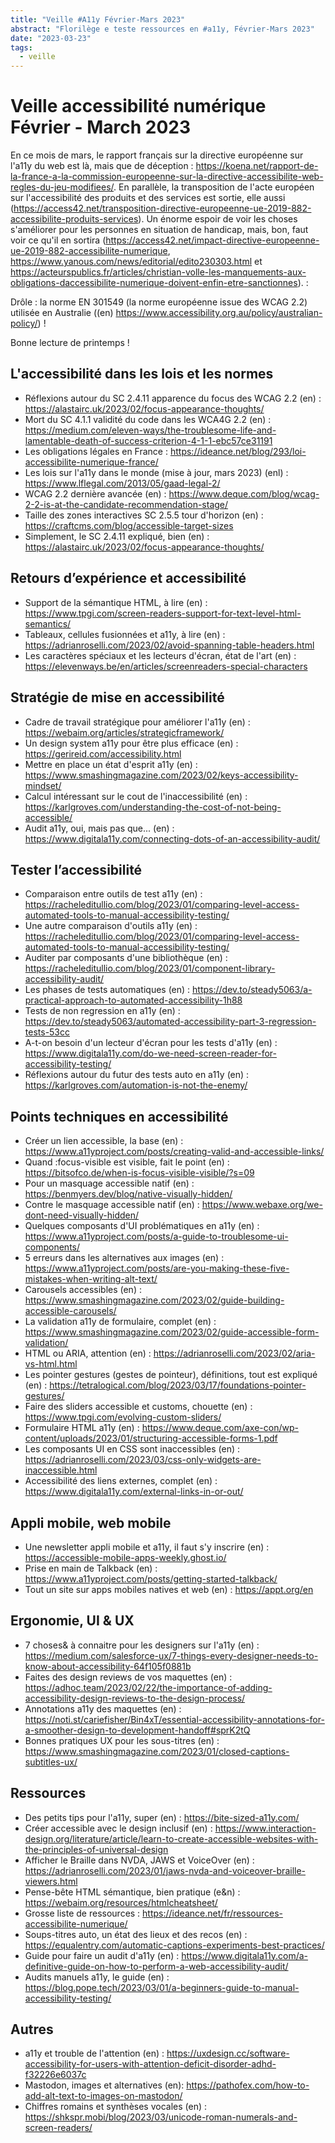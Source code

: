 ```yaml
---
title: "Veille #A11y Février-Mars 2023"
abstract: "Florilège e teste ressources en #a11y, Février-Mars 2023"
date: "2023-03-23"
tags:
  - veille
---
```

# Veille accessibilité numérique Février - March 2023

En ce mois de mars, le rapport français sur la directive européenne sur l'a11y du web est là, mais que de déception : https://koena.net/rapport-de-la-france-a-la-commission-europeenne-sur-la-directive-accessibilite-web-regles-du-jeu-modifiees/. En parallèle, la transposition de l'acte européen sur l'accessibilité des produits et des services est sortie, elle aussi (https://access42.net/transposition-directive-europeenne-ue-2019-882-accessibilite-produits-services). Un énorme espoir de voir les choses s'améliorer pour les personnes en situation de handicap, mais, bon, faut voir ce qu'il en sortira (https://access42.net/impact-directive-europeenne-ue-2019-882-accessibilite-numerique, https://www.yanous.com/news/editorial/edito230303.html et 
https://acteurspublics.fr/articles/christian-volle-les-manquements-aux-obligations-daccessibilite-numerique-doivent-enfin-etre-sanctionnes). :

Drôle : la norme EN 301549 (la norme européenne issue des WCAG 2.2) utilisée en Australie ((en) https://www.accessibility.org.au/policy/australian-policy/) !

Bonne lecture de printemps !



## L'accessibilité dans les lois et les normes 
- Réflexions autour du SC 2.4.11 apparence du focus des WCAG 2.2 (en) : https://alastairc.uk/2023/02/focus-appearance-thoughts/
-	Mort du SC 4.1.1 validité du code dans les WCA4G 2.2 (en) : https://medium.com/eleven-ways/the-troublesome-life-and-lamentable-death-of-success-criterion-4-1-1-ebc57ce31191
- Les obligations légales en France : https://ideance.net/blog/293/loi-accessibilite-numerique-france/
- Les lois sur l'a11y dans le monde (mise à jour, mars 2023) (enl) : https://www.lflegal.com/2013/05/gaad-legal-2/
- WCAG 2.2 dernière avancée (en) : https://www.deque.com/blog/wcag-2-2-is-at-the-candidate-recommendation-stage/
- Taille des zones interactives SC 2.5.5 tour d'horizon (en) : https://craftcms.com/blog/accessible-target-sizes
- Simplement, le SC 2.4.11 expliqué, bien (en) : https://alastairc.uk/2023/02/focus-appearance-thoughts/
## Retours d’expérience et accessibilité
-	Support de la sémantique HTML, à lire (en) : https://www.tpgi.com/screen-readers-support-for-text-level-html-semantics/
- Tableaux, cellules fusionnées et a11y, à lire (en) : https://adrianroselli.com/2023/02/avoid-spanning-table-headers.html
- Les caractères spéciaux et les lecteurs d'écran, état de l'art (en) : https://elevenways.be/en/articles/screenreaders-special-characters
## Stratégie de mise en accessibilité 
-	Cadre de travail stratégique pour améliorer l'a11y (en) : https://webaim.org/articles/strategicframework/
- Un design system a11y pour être plus efficace (en) : https://gerireid.com/accessibility.html
- Mettre en place un état d'esprit a11y (en) : https://www.smashingmagazine.com/2023/02/keys-accessibility-mindset/
- Calcul intéressant sur le cout de l'inaccessibilité (en) : https://karlgroves.com/understanding-the-cost-of-not-being-accessible/
- Audit a11y, oui, mais pas que... (en) : https://www.digitala11y.com/connecting-dots-of-an-accessibility-audit/
## Tester l’accessibilité
-	Comparaison entre outils de test a11y (en) : https://racheleditullio.com/blog/2023/01/comparing-level-access-automated-tools-to-manual-accessibility-testing/
- Une autre comparaison d'outils a11y (en) : https://racheleditullio.com/blog/2023/01/comparing-level-access-automated-tools-to-manual-accessibility-testing/
- Auditer par composants d'une bibliothèque (en) : https://racheleditullio.com/blog/2023/01/component-library-accessibility-audit/
- Les phases de tests automatiques (en) : https://dev.to/steady5063/a-practical-approach-to-automated-accessibility-1h88
- Tests de non regression en a11y (en) : https://dev.to/steady5063/automated-accessibility-part-3-regression-tests-53cc
- A-t-on besoin d'un lecteur d'écran pour les tests d'a11y (en) : https://www.digitala11y.com/do-we-need-screen-reader-for-accessibility-testing/
- Réflexions autour du futur des tests auto en a11y (en) : https://karlgroves.com/automation-is-not-the-enemy/
## Points techniques en accessibilité
-	Créer un lien accessible, la base (en) : https://www.a11yproject.com/posts/creating-valid-and-accessible-links/
- Quand :focus-visible est visible, fait le point (en) : https://bitsofco.de/when-is-focus-visible-visible/?s=09
- Pour un masquage accessible natif (en) : https://benmyers.dev/blog/native-visually-hidden/
- Contre le masquage accessible natif (en) : https://www.webaxe.org/we-dont-need-visually-hidden/
- Quelques composants d'UI problématiques en a11y (en) : https://www.a11yproject.com/posts/a-guide-to-troublesome-ui-components/
- 5 erreurs dans les alternatives aux images (en) : https://www.a11yproject.com/posts/are-you-making-these-five-mistakes-when-writing-alt-text/
- Carousels accessibles (en) : https://www.smashingmagazine.com/2023/02/guide-building-accessible-carousels/
- La validation a11y de formulaire, complet (en) : https://www.smashingmagazine.com/2023/02/guide-accessible-form-validation/
- HTML ou ARIA, attention (en) : https://adrianroselli.com/2023/02/aria-vs-html.html
- Les pointer gestures (gestes de pointeur), définitions, tout est expliqué (en) : https://tetralogical.com/blog/2023/03/17/foundations-pointer-gestures/
- Faire des sliders accessible et customs, chouette (en) : https://www.tpgi.com/evolving-custom-sliders/
- Formulaire HTML a11y (en) : https://www.deque.com/axe-con/wp-content/uploads/2023/01/structuring-accessible-forms-1.pdf
- Les composants UI en CSS sont inaccessibles (en) : https://adrianroselli.com/2023/03/css-only-widgets-are-inaccessible.html
- Accessibilité des liens externes, complet (en) : https://www.digitala11y.com/external-links-in-or-out/

 ## Appli mobile, web mobile
-	Une newsletter appli mobile et a11y, il faut s'y inscrire (en) : https://accessible-mobile-apps-weekly.ghost.io/
- Prise en main de Talkback (en) : https://www.a11yproject.com/posts/getting-started-talkback/
- Tout un site sur apps mobiles natives et web (en) : https://appt.org/en
## Ergonomie, UI & UX
-	7 choses& à connaitre pour les designers sur l'a11y (en) : https://medium.com/salesforce-ux/7-things-every-designer-needs-to-know-about-accessibility-64f105f0881b
- Faites des design reviews de vos maquettes (en) : https://adhoc.team/2023/02/22/the-importance-of-adding-accessibility-design-reviews-to-the-design-process/
- Annotations a11y des maquettes (en) : https://noti.st/cariefisher/Bin4xT/essential-accessibility-annotations-for-a-smoother-design-to-development-handoff#sprK2tQ
- Bonnes pratiques UX pour les sous-titres (en) : https://www.smashingmagazine.com/2023/01/closed-captions-subtitles-ux/
## Ressources
- Des petits tips pour l'a11y, super (en) : https://bite-sized-a11y.com/
- Créer accessible avec le design inclusif (en) : https://www.interaction-design.org/literature/article/learn-to-create-accessible-websites-with-the-principles-of-universal-design
- Afficher le Braille dans NVDA, JAWS et VoiceOver (en) : https://adrianroselli.com/2023/01/jaws-nvda-and-voiceover-braille-viewers.html 
- Pense-bête HTML sémantique, bien pratique (e&n) : https://webaim.org/resources/htmlcheatsheet/
- Grosse liste de ressources : https://ideance.net/fr/ressources-accessibilite-numerique/
- Soups-titres auto, un état des lieux et des recos (en) : https://equalentry.com/automatic-captions-experiments-best-practices/
- Guide pour faire un audit d'a11y (en) : https://www.digitala11y.com/a-definitive-guide-on-how-to-perform-a-web-accessibility-audit/
- Audits manuels a11y, le guide (en) : https://blog.pope.tech/2023/03/01/a-beginners-guide-to-manual-accessibility-testing/
## Autres
- a11y et trouble de l'attention (en) : https://uxdesign.cc/software-accessibility-for-users-with-attention-deficit-disorder-adhd-f32226e6037c
- Mastodon, images et alternatives (en): https://pathofex.com/how-to-add-alt-text-to-images-on-mastodon/
- Chiffres romains et synthèses vocales (en) : https://shkspr.mobi/blog/2023/03/unicode-roman-numerals-and-screen-readers/
